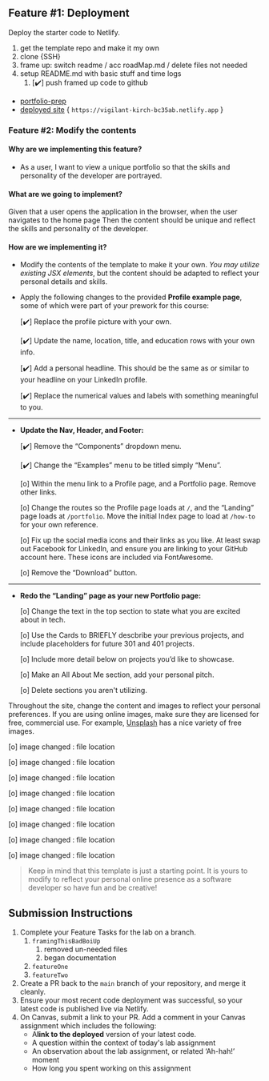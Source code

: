 ## Feature #1: Deployment

Deploy the starter code to Netlify.

1. get the template repo and make it my own
2. clone {SSH}
3. frame up: switch readme / acc roadMap.md / delete files not needed
4. setup README.md with basic stuff and time logs
   1. [✔️] push framed up code to github

* [portfolio-prep](https://github.com/AL0YSI0US/portfolio-prep)
* [deployed site]([https://vigilant-kirch-bc35ab.netlify.app](https://vigilant-kirch-bc35ab.netlify.app/)) { `https://vigilant-kirch-bc35ab.netlify.app` }

### Feature #2: Modify the contents

#### Why are we implementing this feature?

* As a user, I want to view a unique portfolio so that the skills and personality of the developer are portrayed.

#### What are we going to implement?

Given that a user opens the application in the browser, when the user navigates to the home page
Then the content should be unique and reflect the skills and personality of the developer.

#### How are we implementing it?

* Modify the contents of the template to make it your own. *You may utilize existing JSX elements*, but the content should be adapted to reflect your personal details and skills.
* Apply the following changes to the provided **Profile example page**, some of which were part of your prework for this course:

  [✔️] Replace the profile picture with your own.

  [✔️] Update the name, location, title, and education rows with your own info.

  [✔️] Add a personal headline. This should be the same as or similar to your headline on your LinkedIn profile.

  [✔️] Replace the numerical values and labels with something meaningful to you.

---

+ **Update the Nav, Header, and Footer:**

  [✔️] Remove the “Components” dropdown menu.

  [✔️] Change the “Examples” menu to be titled simply “Menu”.

  [o] Within the menu link to a Profile page, and a Portfolio page. Remove other links.

  [o] Change the routes so the Profile page loads at `/`, and the “Landing” page loads at `/portfolio`. Move the initial Index page to load at `/how-to` for your own reference.

  [o] Fix up the social media icons and their links as you like. At least swap out Facebook for LinkedIn, and ensure you are linking to your GitHub account here. These icons are included via FontAwesome.

  [o] Remove the “Download” button.

---

+ **Redo the “Landing” page as your new Portfolio page:**

  [o] Change the text in the top section to state what you are excited about in tech.

  [o] Use the Cards to BRIEFLY descbribe your previous projects, and include placeholders for future 301 and 401 projects.

  [o] Include more detail below on projects you’d like to showcase.

  [o] Make an All About Me section, add your personal pitch.

  [o] Delete sections you aren't utilizing.

Throughout the site, change the content and images to reflect your personal preferences. If you are using online images, make sure they are licensed for free, commercial use. For example, [Unsplash](https://unsplash.com/) has a nice variety of free images.

[o] image changed : file location

[o] image changed : file location

[o] image changed : file location

[o] image changed : file location

[o] image changed : file location

[o] image changed : file location

[o] image changed : file location

[o] image changed : file location

> Keep in mind that this template is just a starting point. It is yours to modify to reflect your personal online presence as a software developer so have fun and be creative!

## Submission Instructions

1. Complete your Feature Tasks for the lab on a branch.
   1. `framingThisBadBoiUp`
      1. removed un-needed files
      2. began documentation
   2. `featureOne`
   3. `featureTwo`
2. Create a PR back to the `main` branch of your repository, and merge it cleanly.
3. Ensure your most recent code deployment was successful, so your latest code is published live via Netlify.
4. On Canvas, submit a link to your PR. Add a comment in your Canvas assignment which includes the following:
   * A**link to the deployed** version of your latest code.
   * A question within the context of today's lab assignment
   * An observation about the lab assignment, or related ‘Ah-hah!’ moment
   * How long you spent working on this assignment
